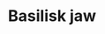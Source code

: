 ---
layout: item
title: Basilisk jaw
item-id: 24268
datatable: true
id: 24268
name: "Basilisk jaw"
members: true
lowalch: 200000
highalch: 300000
examine: "The jaw of a Basilisk Knight."
monsters:
  - id: 9258
    name: "Basilisk Sentinel"
    members: true
    combat_level: 358
    wiki_url: "https://oldschool.runescape.wiki/w/Basilisk_Sentinel"
    drops:
      - quantity: "1"
        rarity: 0.001
    image: "https://oldschool.runescape.wiki/images/thumb/4/4f/Basilisk_Sentinel.png/280px-Basilisk_Sentinel.png?a585b"
  - id: 9293
    name: "Basilisk Knight"
    members: true
    combat_level: 204
    wiki_url: "https://oldschool.runescape.wiki/w/Basilisk_Knight"
    drops:
      - quantity: "1"
        rarity: 0.0002
    image: "https://oldschool.runescape.wiki/images/thumb/7/74/Basilisk_Knight.png/280px-Basilisk_Knight.png?a21ef"
---